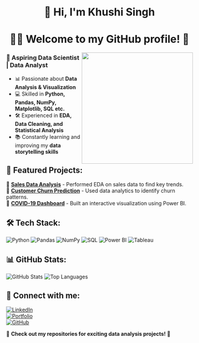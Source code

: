  <h1 align="center">👋 Hi, I'm Khushi Singh</h1>
 <h1 align="center">👨‍💻 Welcome to my GitHub profile! 🚀</h1>

 <img src="https://media.giphy.com/media/K5kfQExKk731K/giphy.gif" width="300px" align="right" alt="">

### 🚀 Aspiring Data Scientist | Data Analyst  

- 📊 Passionate about **Data Analysis & Visualization**  
- 💻 Skilled in **Python, Pandas, NumPy, Matplotlib, SQL etc.**  
- 🛠️ Experienced in **EDA, Data Cleaning, and Statistical Analysis**  
- 📚 Constantly learning and improving my **data storytelling skills**

## 📂 Featured Projects:  
🔹 [**Sales Data Analysis**](your-project-link) - Performed EDA on sales data to find key trends.  
🔹 [**Customer Churn Prediction**](your-project-link) - Used data analytics to identify churn patterns.  
🔹 [**COVID-19 Dashboard**](your-project-link) - Built an interactive visualization using Power BI.  

## 🛠️ Tech Stack:
![Python](https://img.shields.io/badge/Python-3776AB?style=for-the-badge&logo=python&logoColor=white)  ![Pandas](https://img.shields.io/badge/Pandas-150458?style=for-the-badge&logo=pandas&logoColor=white)  ![NumPy](https://img.shields.io/badge/NumPy-013243?style=for-the-badge&logo=numpy&logoColor=white)  ![SQL](https://img.shields.io/badge/SQL-4479A1?style=for-the-badge&logo=postgresql&logoColor=white)  ![Power BI](https://img.shields.io/badge/PowerBI-F2C811?style=for-the-badge&logo=powerbi&logoColor=black)  ![Tableau](https://img.shields.io/badge/Tableau-E97627?style=for-the-badge&logo=tableau&logoColor=white)  

## 📊 GitHub Stats:
 ![GitHub Stats](https://github-readme-stats.vercel.app/api?username=khushisingh949&show_icons=true&theme=radical)  ![Top Languages](https://github-readme-stats.vercel.app/api/top-langs/?username=khushisingh949&layout=compact&theme=radical)


## 🔗 Connect with me:  
[![LinkedIn](https://img.shields.io/badge/LinkedIn-Profile-blue?style=for-the-badge&logo=linkedin)](your-linkedin-url)  
[![Portfolio](https://img.shields.io/badge/Portfolio-Website-green?style=for-the-badge&logo=google-chrome)](your-portfolio-url)  
[![GitHub](https://img.shields.io/badge/GitHub-Profile-black?style=for-the-badge&logo=github)](your-github-url)  

🌟 **Check out my repositories for exciting data analysis projects!** 🚀 
